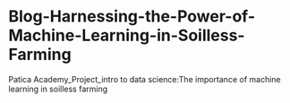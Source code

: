 # Blog-Harnessing-the-Power-of-Machine-Learning-in-Soilless-Farming
Patica Academy_Project_intro to data science:The importance of machine learning in soilless farming
